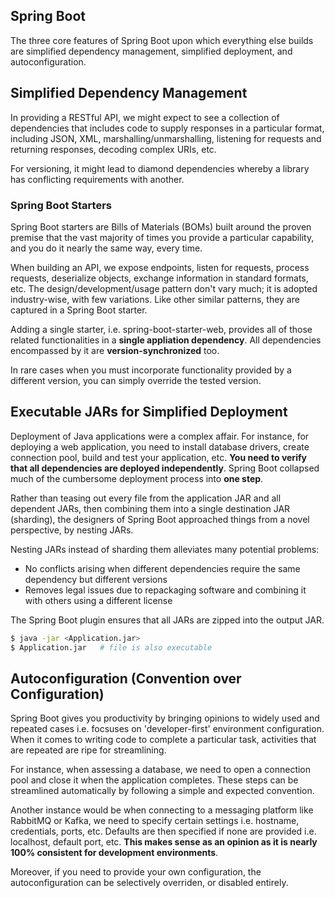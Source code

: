 ## Spring Boot

The three core features of Spring Boot upon which everything else builds are simplified dependency management, simplified deployment, and autoconfiguration.

## Simplified Dependency Management

In providing a RESTful API, we might expect to see a collection of dependencies that includes code to supply responses in a particular format, including JSON, XML, marshalling/unmarshalling, listening for requests and returning responses, decoding complex URIs, etc.

For versioning, it might lead to diamond dependencies whereby a library has conflicting requirements with another.

### Spring Boot Starters

Spring Boot starters are Bills of Materials (BOMs) built around the proven premise that the vast majority of times you provide a particular capability, and you do it nearly the same way, every time.

When building an API, we expose endpoints, listen for requests, process requests, deserialize objects, exchange information in standard formats, etc. The design/development/usage pattern don't vary much; it is adopted industry-wise, with few variations. Like other similar patterns, they are captured in a Spring Boot starter.

Adding a single starter, i.e. spring-boot-starter-web, provides all of those related functionalities in a **single appliation dependency**. All dependencies encompassed by it are **version-synchronized** too.

In rare cases when you must incorporate functionality provided by a different version, you can simply override the tested version.

## Executable JARs for Simplified Deployment

Deployment of Java applications were a complex affair. For instance, for deploying a web application, you need to install database drivers, create connection pool, build and test your application, etc. **You need to verify that all dependencies are deployed independently**. Spring Boot collapsed much of the cumbersome deployment process into **one step**.

Rather than teasing out every file from the application JAR and all dependent JARs, then combining them into a single destination JAR (sharding), the designers of Spring Boot approached things from a novel perspective, by nesting JARs.

Nesting JARs instead of sharding them alleviates many potential problems:

- No conflicts arising when different dependencies require the same dependency but different versions
- Removes legal issues due to repackaging software and combining it with others using a different license

The Spring Boot plugin ensures that all JARs are zipped into the output JAR.

```bash
$ java -jar <Application.jar>
$ Application.jar   # file is also executable
```

## Autoconfiguration (Convention over Configuration)

Spring Boot gives you productivity by bringing opinions to widely used and repeated cases i.e. focsuses on 'developer-first' environment configuration. When it comes to writing code to complete a particular task, activities that are repeated are ripe for streamlining.

For instance, when assessing a database, we need to open a connection pool and close it when the application completes. These steps can be streamlined automatically by following a simple and expected convention.

Another instance would be when connecting to a messaging platform like RabbitMQ or Kafka, we need to specify certain settings i.e. hostname, credentials, ports, etc. Defaults are then specified if none are provided i.e. localhost, default port, etc. **This makes sense as an opinion as it is nearly 100% consistent for development environments**.

Moreover, if you need to provide your own configuration, the autoconfiguration can be selectively overriden, or disabled entirely.
